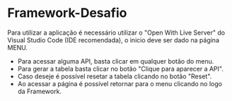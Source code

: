 # Framework-Desafio

<p>Para utilizar a aplicação é necessário utilizar o "Open With Live Server" do Visual Studio Code (IDE recomendada), o inicio deve ser dado na página MENU. </p>

<ul>
  <li>Para acessar alguma API, basta clicar em qualquer botão do menu.</li>
  <li>Para gerar a tabela basta clicar no botão "Clique para aparecer a API".</li>
  <li>Caso deseje é possível resetar a tabela clicando no botão "Reset".</li>
  <li>Ao acessar a página é possível retornar para o menu clicando no logo da Framework.</li>
</ul>
